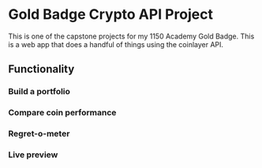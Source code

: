 # Gold Badge Crypto API Project
This is one of the capstone projects for my 1150 Academy Gold Badge. This is a web app that does a handful of things using the coinlayer API. 

## Functionality
### Build a portfolio

### Compare coin performance

### Regret-o-meter

### Live preview
